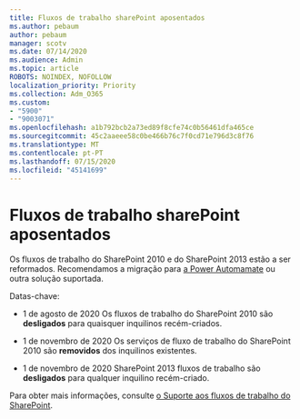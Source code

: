 ```yaml
---
title: Fluxos de trabalho sharePoint aposentados
ms.author: pebaum
author: pebaum
manager: scotv
ms.date: 07/14/2020
ms.audience: Admin
ms.topic: article
ROBOTS: NOINDEX, NOFOLLOW
localization_priority: Priority
ms.collection: Adm_O365
ms.custom:
- "5900"
- "9003071"
ms.openlocfilehash: a1b792bcb2a73ed89f8cfe74c0b56461dfa465ce
ms.sourcegitcommit: 45c2aaeee58c0be466b76c7f0cd71e796d3c8f76
ms.translationtype: MT
ms.contentlocale: pt-PT
ms.lasthandoff: 07/15/2020
ms.locfileid: "45141699"
---
```

# <a name="sharepoint-workflows-retiring"></a>Fluxos de trabalho sharePoint aposentados

Os fluxos de trabalho do SharePoint 2010 e do SharePoint 2013 estão a ser reformados. Recomendamos a migração para [a Power Automamate](https://docs.microsoft.com/power-automate/getting-started) ou outra solução suportada. 

Datas-chave:

- 1 de agosto de 2020 Os fluxos de trabalho do SharePoint 2010 são **desligados** para quaisquer inquilinos recém-criados.

- 1 de novembro de 2020 Os serviços de fluxo de trabalho do SharePoint 2010 são **removidos** dos inquilinos existentes.

- 1 de novembro de 2020 SharePoint 2013 fluxos de trabalho são **desligados** para qualquer inquilino recém-criado.

Para obter mais informações, consulte [o Suporte aos fluxos de trabalho do SharePoint](https://aka.ms/sp-workflows-support).